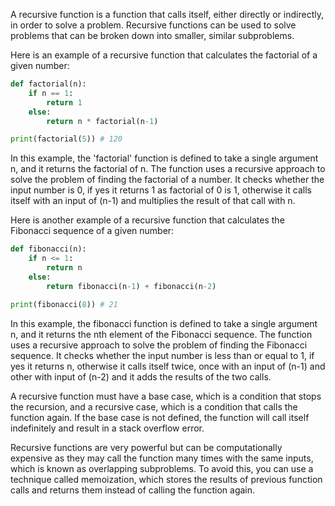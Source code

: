 A recursive function is a function that calls itself, either directly or indirectly, in order to solve a problem. Recursive functions can be used to solve problems that can be broken down into smaller, similar subproblems.

Here is an example of a recursive function that calculates the factorial of a given number:

```python
def factorial(n):
    if n == 1:
        return 1
    else:
        return n * factorial(n-1)

print(factorial(5)) # 120
```

In this example, the 'factorial' function is defined to take a single argument n, and it returns the factorial of n. 
The function uses a recursive approach to solve the problem of finding the factorial of a number. 
It checks whether the input number is 0, if yes it returns 1 as factorial of 0 is 1, 
otherwise it calls itself with an input of (n-1) and multiplies the result of that call with n.

Here is another example of a recursive function that calculates the Fibonacci sequence of a given number:

```python
def fibonacci(n):
    if n <= 1:
        return n
    else:
        return fibonacci(n-1) + fibonacci(n-2)

print(fibonacci(8)) # 21
```

In this example, the fibonacci function is defined to take a single argument n, and it returns the nth element of the Fibonacci sequence. 
The function uses a recursive approach to solve the problem of finding the Fibonacci sequence. 
It checks whether the input number is less than or equal to 1, if yes it returns n, 
otherwise it calls itself twice, once with an input of (n-1) and other with input of (n-2) and it adds the results of the two calls.

A recursive function must have a base case, which is a condition that stops the recursion, and a recursive case, 
which is a condition that calls the function again. If the base case is not defined, the function will call itself indefinitely 
and result in a stack overflow error.

Recursive functions are very powerful but can be computationally expensive as they may call the function many times with the same inputs, 
which is known as overlapping subproblems. To avoid this, you can use a technique called memoization, 
which stores the results of previous function calls and returns them instead of calling the function again.

